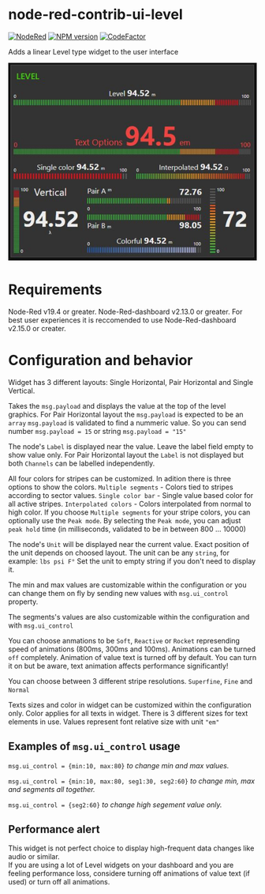 # node-red-contrib-ui-level

[![NodeRed](https://img.shields.io/badge/Node--Red-0.19.4+-red.svg)](http://nodered.org)
[![NPM version][npm-image]][npm-url]
[![CodeFactor](https://www.codefactor.io/repository/github/hotnipi/node-red-contrib-ui-level/badge)](https://www.codefactor.io/repository/github/hotnipi/node-red-contrib-ui-level)

[npm-image]: http://img.shields.io/npm/v/node-red-contrib-ui-level.svg
[npm-url]: https://npmjs.org/package/node-red-contrib-ui-level

Adds a linear Level type widget to the user interface

![node-red-dashboard-ui-level.JPG](img/node-red-dashboard-ui-level.JPG)


# Requirements
Node-Red v19.4 or greater. 
Node-Red-dashboard v2.13.0 or greater. 
For best user experiences it is reccomended to use Node-Red-dashboard v2.15.0 or creater.
# Configuration and behavior
Widget has 3 different layouts: Single Horizontal, Pair Horizontal and Single Vertical.

Takes the `msg.payload` and displays the value at the top of the level graphics.
For Pair Horizontal layout the `msg.payload` is expected to be an `array`
`msg.payload` is validated to find a nummeric value. So you can send number `msg.payload = 15` or string `msg.payload = "15"` 

The node's `Label` is displayed near the value. Leave the label field empty to show value only.
For Pair Horizontal layout the `Label` is not displayed but both `Channels` can be labelled independently.

All four colors for stripes can be customized. In adition there is three options to show the colors. `Multiple segments` - Colors tied to stripes according to sector values. `Single color bar` - Single value based color for all active stripes. `Interpolated colors` - Colors interpolated from normal to high color.
If you choose `Multiple segments` for your stripe colors, you can optionally use the `Peak mode`. By selecting the `Peak mode`, you can adjust `peak hold` time (in milliseconds, validated to be in between 800 ... 10000)

The node's `Unit` will be displayed near the current value. Exact position of the unit depends on choosed layout. The unit can be any `string`, for example: `lbs psi F°` Set the unit to empty string if you don't need to display it.

The min and max values are customizable within the configuration or you can change them on fly by sending new values with `msg.ui_control` property.

The segments's values are also customizable within the configuration and with `msg.ui_control`

You can choose anmations to be `Soft`, `Reactive` or `Rocket` represending speed of animations (800ms, 300ms and 100ms). Animations can be turned `off` completely.
Animation of value text is turned off by default. You can turn it on but be aware, text animation affects
performance significantly!



You can choose between 3 different stripe resolutions. `Superfine`, `Fine` and `Normal`

Texts sizes and color in widget can be customized within the configuration only. Color applies for all texts in widget. There is 3 different sizes for text elements in use. Values represent font relative size with unit `"em"`

## Examples of `msg.ui_control` usage

`msg.ui_control = {min:10, max:80}` _to change min and max values._

`msg.ui_control = {min:10, max:80, seg1:30, seg2:60}` _to change min, max and segments all together._

`msg.ui_control = {seg2:60}` _to change high segement value only._

## Performance alert
This widget is not perfect choice to display high-frequent data changes like audio or similar.  
If you are using a lot of Level widgets on your dashboard and you are feeling performance loss, considere  turning off animations of value text (if used) or turn off all animations. 

